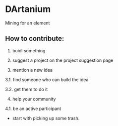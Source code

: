 # DArtanium
Mining for an element

## How to contribute:

1. buidl something

2. suggest a project on the project suggestion page

3. mention a new idea

3.1. find someone who can build the idea

3.2. get them to do it

4. help your community

4.1. be an active participant
- start with picking up some trash.
